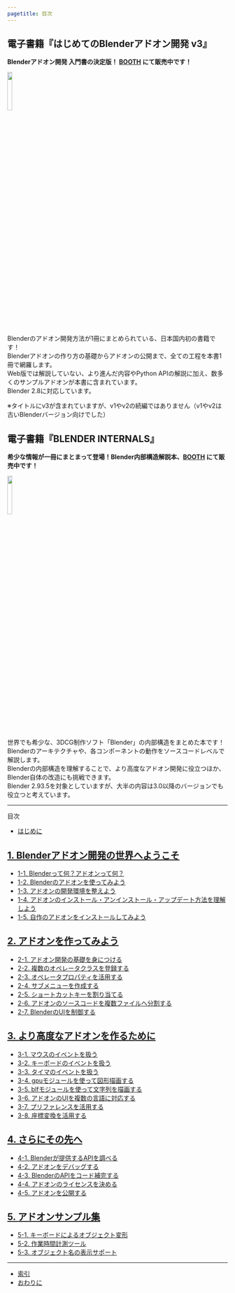 ```yaml
---
pagetitle: 目次
---
```


## 電子書籍『はじめてのBlenderアドオン開発 v3』

**Blenderアドオン開発 入門書の決定版！ [BOOTH](https://colorful-pico.booth.pm/items/1678181) にて販売中です！**

<a href="https://colorful-pico.booth.pm/items/1678181">
<img src="https://booth.pximg.net/c/620x620/0776876a-b0d5-43e5-8ea4-2ab6342eb9fe/i/1678181/e30bde38-8bc6-4aac-8b04-7a77e433a57e_base_resized.jpg" style="width: 15%;" />
</a>

Blenderのアドオン開発方法が1冊にまとめられている、日本国内初の書籍です！  
Blenderアドオンの作り方の基礎からアドオンの公開まで、全ての工程を本書1冊で網羅します。  
Web版では解説していない、より進んだ内容やPython APIの解説に加え、数多くのサンプルアドオンが本書に含まれています。  
Blender 2.8に対応しています。

※タイトルにv3が含まれていますが、v1やv2の続編ではありません（v1やv2は古いBlenderバージョン向けでした）

## 電子書籍『BLENDER INTERNALS』

**希少な情報が一冊にまとまって登場！Blender内部構造解説本、[BOOTH](https://colorful-pico.booth.pm/items/1815127) にて販売中です！**

<a href="https://colorful-pico.booth.pm/items/1815127">
<img src="https://s2.booth.pm/0776876a-b0d5-43e5-8ea4-2ab6342eb9fe/i/1815127/1d84d7d0-5748-414a-9160-3589dda2e863_base_resized.jpg" style="width: 15%;" />
</a>

世界でも希少な、3DCG制作ソフト「Blender」の内部構造をまとめた本です！  
Blenderのアーキテクチャや、各コンポーネントの動作をソースコードレベルで解説します。  
Blenderの内部構造を理解することで、より高度なアドオン開発に役立つほか、Blender自体の改造にも挑戦できます。  
Blender 2.93.5を対象としていますが、大半の内容は3.0以降のバージョンでも役立つと考えています。

---------------------------------------

<p class="subtitle">目次</p>


* [はじめに](html/chapter_00/00_Introduction.html)


## [1. Blenderアドオン開発の世界へようこそ](html/chapter_01/index.html)

* [1-1. Blenderって何？アドオンって何？](html/chapter_01/01_What_Is_Blender_What_Is_Add-on.html)
* [1-2. Blenderのアドオンを使ってみよう](html/chapter_01/02_Use_Blender_Add-on.html)
* [1-3. アドオンの開発環境を整えよう](html/chapter_01/03_Prepare_Add-on_Development_Environment.html)
* [1-4. アドオンのインストール・アンインストール・アップデート方法を理解しよう](html/chapter_01/04_Understand_Install_Uninstall_Update_Add-on.html)
* [1-5. 自作のアドオンをインストールしてみよう](html/chapter_01/05_Install_Own_Add-on.html)


## [2. アドオンを作ってみよう](html/chapter_02/index.html)

* [2-1. アドオン開発の基礎を身につける](html/chapter_02/01_Basic_Of_Add-on_Development.html)
* [2-2. 複数のオペレータクラスを登録する](html/chapter_02/02_Register_Multiple_Operators.html)
* [2-3. オペレータプロパティを活用する](html/chapter_02/03_Use_Operator_Property.html)
* [2-4. サブメニューを作成する](html/chapter_02/04_Create_Sub-menu.html)
* [2-5. ショートカットキーを割り当てる](html/chapter_02/05_Allocate_Shortcut_Keys.html)
* [2-6. アドオンのソースコードを複数ファイルへ分割する](html/chapter_02/06_Divide_Add-on_Source_Code_Into_Multiple_Files.html)
* [2-7. BlenderのUIを制御する](html/chapter_02/07_Control_Blender_UI.html)


## [3. より高度なアドオンを作るために](html/chapter_03/index.html)

* [3-1. マウスのイベントを扱う](html/chapter_03/01_Handle_Mouse_Event.html)
* [3-2. キーボードのイベントを扱う](html/chapter_03/02_Handle_Keyboard_Event.html)
* [3-3. タイマのイベントを扱う](html/chapter_03/03_Handle_Timer_Event.html)
* [3-4. gpuモジュールを使って図形描画する](html/chapter_03/04_Draw_Figures.html)
* [3-5. blfモジュールを使って文字列を描画する](html/chapter_03/05_Draw_Texts.html)
* [3-6. アドオンのUIを複数の言語に対応する](html/chapter_03/06_Support_Multiple_Languages.html)
* [3-7. プリファレンスを活用する](html/chapter_03/07_Use_Preference.html)
* [3-8. 座標変換を活用する](html/chapter_03/08_Use_Coordinate_Transformation)


## [4. さらにその先へ](html/chapter_04/index.html)

* [4-1. Blenderが提供するAPIを調べる](html/chapter_04/01_Research_Blender_API.html)
* [4-2. アドオンをデバッグする](html/chapter_04/02_Debug_Add-on.html)
* [4-3. BlenderのAPIをコード補完する](html/chapter_04/03_Code_Complete_Blender_API.html)
* [4-4. アドオンのライセンスを決める](html/chapter_04/04_Determine_License.html)
* [4-5. アドオンを公開する](html/chapter_04/05_Publish_Add-on.html)


## [5. アドオンサンプル集](html/chapter_05/index.html)

* [5-1. キーボードによるオブジェクト変形](html/chapter_05/01_Transform_Object_With_Keyboard.html)
* [5-2. 作業時間計測ツール](html/chapter_05/02_Calculate_Working_Hour.html)
* [5-3. オブジェクト名の表示サポート](html/chapter_05/03_Display_Object_Name.html)

---

* [索引](html/chapter_99/00_Index.html)
* [おわりに](html/chapter_99/01_Conclusion.html)
